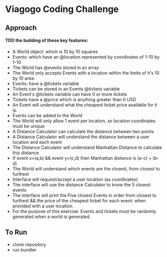 Viagogo Coding Challenge
========================

## Approach

#### TDD the building of these key features:
- A World object: which is 10 by 10 squares
- Events: which have an @location represented by coordinates of 1-10 by 1-10
- The World has @events stored in an array
- The World only accepts Events with a location within the limits of it's 10 by 10 area.
- Events: have a @tickets variable
- Tickets can be stored in an Events @tickets variable  
- An Event's @tickets variable can have 0 or more tickets
- Tickets have a @price which is anything greater than 0 USD
- An Event will understand what the cheapest ticket price available for it is.
- Events can be added to the World
- The World will only allow 1 event per location, so location coordinates must be unique
- A Distance Calculator can calculate the distance between two points
- A Distance Calculator will understand the distance between a user location and each event
- The Distance Calculator will understand Manhattan Distance to calculate this distance
- If event x=(a,b) && event y=(c,d) then Manhattan distance is (a-c) + (b-d)
- The World will understand which events are the closest, from closest to furthest
- Interface will request/accept a user location (as coordinates)
- The interface will use the distance Calculator to know the 5 closest events
- The interface will print the Five closest Events in order from closest to furthest && the price of the cheapest ticket for each event: when provided with a user location.
- For the purpose of this exercise: Events and tickets must be randomly generated when a world is generated.


## To Run

- clone repository
- run bundler
